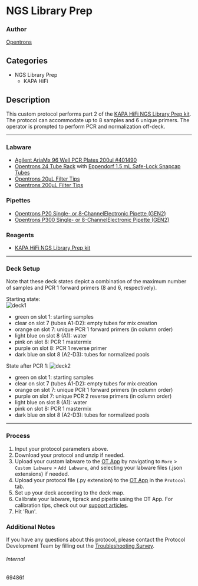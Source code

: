 # NGS Library Prep

### Author
[Opentrons](https://opentrons.com/)

## Categories
* NGS Library Prep
	* KAPA HiFi

## Description

This custom protocol performs part 2 of the [KAPA HiFi NGS Library Prep kit](https://sequencing.roche.com/en/products-solutions/products/sample-preparation/library-amplification/kapa-hifi-kits.html). The protocol can accommodate up to 8 samples and 6 unique primers. The operator is prompted to perform PCR and normalization off-deck.

---

### Labware
* [Agilent AriaMx 96 Well PCR Plates 200ul #401490](https://www.agilent.com/store/en_US/Prod-401490/401490)
* [Opentrons 24 Tube Rack](https://shop.opentrons.com/4-in-1-tube-rack-set/) with [Eppendorf 1.5 mL Safe-Lock Snapcap Tubes](https://online-shop.eppendorf.us/US-en/Laboratory-Consumables-44512/Tubes-44515/Eppendorf-Safe-Lock-Tubes-PF-8863.html)
* [Opentrons 20µL Filter Tips](https://shop.opentrons.com/opentrons-20ul-filter-tips/)
* [Opentrons 200µL Filter Tips](https://shop.opentrons.com/opentrons-200ul-filter-tips/)

### Pipettes
* [Opentrons P20 Single- or 8-ChannelElectronic Pipette (GEN2)](https://shop.opentrons.com/8-channel-electronic-pipette/)
* [Opentrons P300 Single- or 8-ChannelElectronic Pipette (GEN2)](https://shop.opentrons.com/8-channel-electronic-pipette/)

### Reagents
* [KAPA HiFi NGS Library Prep kit](https://sequencing.roche.com/en/products-solutions/products/sample-preparation/library-amplification/kapa-hifi-kits.html)

---

### Deck Setup

Note that these deck states depict a combination of the maximum number of samples and PCR 1 forward primers (8 and 6, respectively).

Starting state:  
![deck1](https://opentrons-protocol-library-website.s3.amazonaws.com/custom-README-images/69486f/deck1.png)  
* green on slot 1: starting samples
* clear on slot 7 (tubes A1-D2): empty tubes for mix creation
* orange on slot 7: unique PCR 1 forward primers (in column order)
* light blue on slot 8 (A1): water
* pink on slot 8: PCR 1 mastermix
* purple on slot 8: PCR 1 reverse primer
* dark blue on slot 8 (A2-D3): tubes for normalized pools

State after PCR 1:
![deck2](https://opentrons-protocol-library-website.s3.amazonaws.com/custom-README-images/69486f/deck2.png)
* green on slot 1: starting samples
* clear on slot 7 (tubes A1-D2): empty tubes for mix creation
* orange on slot 7: unique PCR 1 forward primers (in column order)
* purple on slot 7: unique PCR 2 reverse primers (in column order)
* light blue on slot 8 (A1): water
* pink on slot 8: PCR 1 mastermix
* dark blue on slot 8 (A2-D3): tubes for normalized pools

---

### Process
1. Input your protocol parameters above.
2. Download your protocol and unzip if needed.
3. Upload your custom labware to the [OT App](https://opentrons.com/ot-app) by navigating to `More` > `Custom Labware` > `Add Labware`, and selecting your labware files (.json extensions) if needed.
4. Upload your protocol file (.py extension) to the [OT App](https://opentrons.com/ot-app) in the `Protocol` tab.
5. Set up your deck according to the deck map.
6. Calibrate your labware, tiprack and pipette using the OT App. For calibration tips, check out our [support articles](https://support.opentrons.com/en/collections/1559720-guide-for-getting-started-with-the-ot-2).
7. Hit 'Run'.

### Additional Notes
If you have any questions about this protocol, please contact the Protocol Development Team by filling out the [Troubleshooting Survey](https://protocol-troubleshooting.paperform.co/).

###### Internal
69486f
